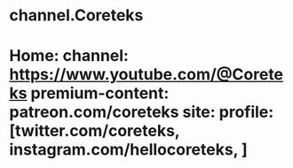 # channel.Coreteks
# Home: channel: https://www.youtube.com/@Coreteks premium-content: patreon.com/coreteks site: profile: [twitter.com/coreteks, instagram.com/hellocoreteks, ]
